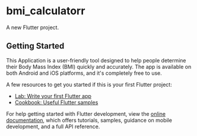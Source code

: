 # bmi_calculatorr

A new Flutter project.

## Getting Started

This Application is a user-friendly tool designed to help people
determine their Body Mass Index (BMI) quickly and accurately. The
app is available on both Android and iOS platforms, and it's
completely free to use.

A few resources to get you started if this is your first Flutter project:

- [Lab: Write your first Flutter app](https://docs.flutter.dev/get-started/codelab)
- [Cookbook: Useful Flutter samples](https://docs.flutter.dev/cookbook)

For help getting started with Flutter development, view the
[online documentation](https://docs.flutter.dev/), which offers tutorials,
samples, guidance on mobile development, and a full API reference.
